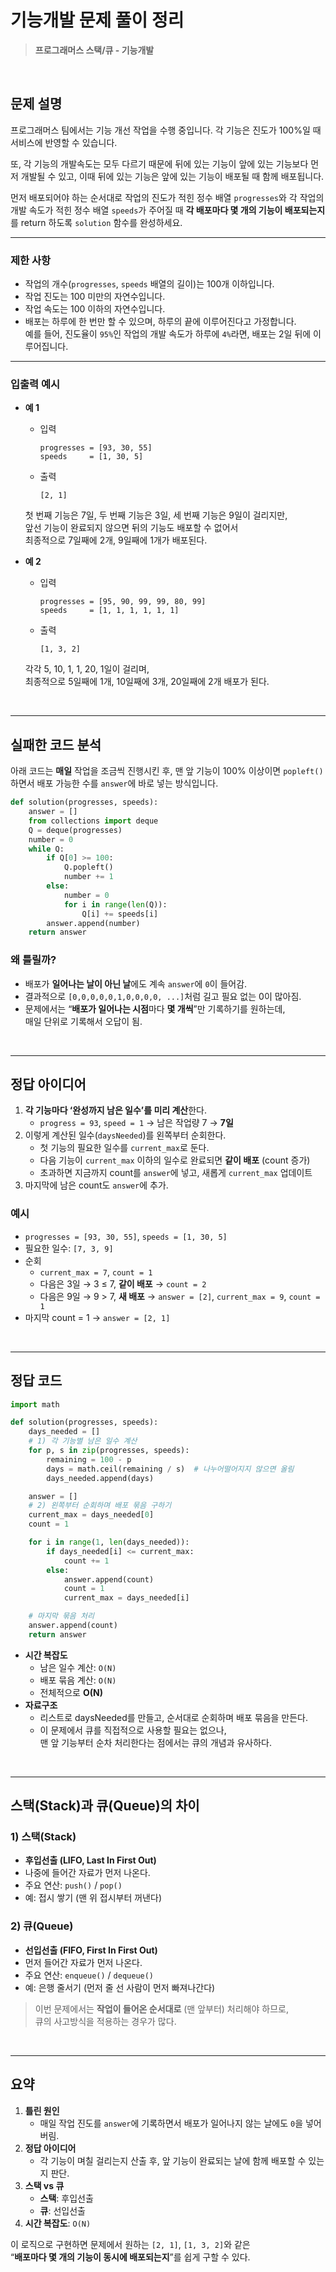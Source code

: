 # 기능개발 문제 풀이 정리

> **프로그래머스 스택/큐 - 기능개발**

<br />

## 문제 설명

프로그래머스 팀에서는 기능 개선 작업을 수행 중입니다. 각 기능은 진도가 100%일 때 서비스에 반영할 수 있습니다.

또, 각 기능의 개발속도는 모두 다르기 때문에 뒤에 있는 기능이 앞에 있는 기능보다 먼저 개발될 수 있고, 이때 뒤에 있는 기능은 앞에 있는 기능이 배포될 때 함께 배포됩니다.

먼저 배포되어야 하는 순서대로 작업의 진도가 적힌 정수 배열 `progresses`와 각 작업의 개발 속도가 적힌 정수 배열 `speeds`가 주어질 때 **각 배포마다 몇 개의 기능이 배포되는지**를 return 하도록 `solution` 함수를 완성하세요.

---

### 제한 사항

- 작업의 개수(`progresses`, `speeds` 배열의 길이)는 100개 이하입니다.
- 작업 진도는 100 미만의 자연수입니다.
- 작업 속도는 100 이하의 자연수입니다.
- 배포는 하루에 한 번만 할 수 있으며, 하루의 끝에 이루어진다고 가정합니다.  
  예를 들어, 진도율이 `95%`인 작업의 개발 속도가 하루에 `4%`라면, 배포는 2일 뒤에 이루어집니다.

---

### 입출력 예시

- **예 1**  
  - 입력  
    ```
    progresses = [93, 30, 55]
    speeds     = [1, 30, 5]
    ```  
  - 출력  
    ```
    [2, 1]
    ```
  
  첫 번째 기능은 7일, 두 번째 기능은 3일, 세 번째 기능은 9일이 걸리지만,  
  앞선 기능이 완료되지 않으면 뒤의 기능도 배포할 수 없어서  
  최종적으로 7일째에 2개, 9일째에 1개가 배포된다.

- **예 2**  
  - 입력  
    ```
    progresses = [95, 90, 99, 99, 80, 99]
    speeds     = [1, 1, 1, 1, 1, 1]
    ```  
  - 출력  
    ```
    [1, 3, 2]
    ```
  
  각각 5, 10, 1, 1, 20, 1일이 걸리며,  
  최종적으로 5일째에 1개, 10일째에 3개, 20일째에 2개 배포가 된다.

<br />

---

## 실패한 코드 분석

아래 코드는 **매일** 작업을 조금씩 진행시킨 후, 맨 앞 기능이 100% 이상이면 `popleft()` 하면서 배포 가능한 수를 `answer`에 바로 넣는 방식입니다.

~~~~python
def solution(progresses, speeds):
    answer = []
    from collections import deque
    Q = deque(progresses)
    number = 0
    while Q:
        if Q[0] >= 100:
            Q.popleft()
            number += 1
        else:
            number = 0
            for i in range(len(Q)):
                Q[i] += speeds[i]
        answer.append(number)
    return answer
~~~~

### 왜 틀릴까?

- 배포가 **일어나는 날이 아닌 날**에도 계속 `answer`에 `0`이 들어감.
- 결과적으로 `[0,0,0,0,0,1,0,0,0,0, ...]`처럼 길고 필요 없는 0이 많아짐.
- 문제에서는 “**배포가 일어나는 시점**마다 **몇 개씩**”만 기록하기를 원하는데,  
  매일 단위로 기록해서 오답이 됨.

<br />

---

## 정답 아이디어

1. **각 기능마다 ‘완성까지 남은 일수’를 미리 계산**한다.  
   - `progress = 93`, `speed = 1` → 남은 작업량 7 → **7일**  
2. 이렇게 계산된 일수(`daysNeeded`)를 왼쪽부터 순회한다.  
   - 첫 기능의 필요한 일수를 `current_max`로 둔다.  
   - 다음 기능이 `current_max` 이하의 일수로 완료되면 **같이 배포** (count 증가)  
   - 초과하면 지금까지 count를 `answer`에 넣고, 새롭게 `current_max` 업데이트
3. 마지막에 남은 count도 `answer`에 추가.

### 예시

- `progresses = [93, 30, 55]`, `speeds = [1, 30, 5]`  
- 필요한 일수: `[7, 3, 9]`  
- 순회  
  - `current_max = 7`, `count = 1`  
  - 다음은 3일 → 3 ≤ 7, **같이 배포** → `count = 2`  
  - 다음은 9일 → 9 > 7, **새 배포** → `answer = [2]`, `current_max = 9`, `count = 1`  
- 마지막 count = 1 → `answer = [2, 1]`

<br />

---

## 정답 코드

~~~~python
import math

def solution(progresses, speeds):
    days_needed = []
    # 1) 각 기능별 남은 일수 계산
    for p, s in zip(progresses, speeds):
        remaining = 100 - p
        days = math.ceil(remaining / s)  # 나누어떨어지지 않으면 올림
        days_needed.append(days)

    answer = []
    # 2) 왼쪽부터 순회하며 배포 묶음 구하기
    current_max = days_needed[0]
    count = 1

    for i in range(1, len(days_needed)):
        if days_needed[i] <= current_max:
            count += 1
        else:
            answer.append(count)
            count = 1
            current_max = days_needed[i]

    # 마지막 묶음 처리
    answer.append(count)
    return answer
~~~~

- **시간 복잡도**  
  - 남은 일수 계산: `O(N)`  
  - 배포 묶음 계산: `O(N)`  
  - 전체적으로 **O(N)**  
- **자료구조**  
  - 리스트로 daysNeeded를 만들고, 순서대로 순회하며 배포 묶음을 만든다.  
  - 이 문제에서 큐를 직접적으로 사용할 필요는 없으나,  
    맨 앞 기능부터 순차 처리한다는 점에서는 큐의 개념과 유사하다.

<br />

---

## 스택(Stack)과 큐(Queue)의 차이

### 1) 스택(Stack)
- **후입선출 (LIFO, Last In First Out)**  
- 나중에 들어간 자료가 먼저 나온다.
- 주요 연산: `push()` / `pop()`
- 예: 접시 쌓기 (맨 위 접시부터 꺼낸다)

### 2) 큐(Queue)
- **선입선출 (FIFO, First In First Out)**  
- 먼저 들어간 자료가 먼저 나온다.
- 주요 연산: `enqueue()` / `dequeue()`
- 예: 은행 줄서기 (먼저 줄 선 사람이 먼저 빠져나간다)

> 이번 문제에서는 **작업이 들어온 순서대로** (맨 앞부터) 처리해야 하므로,  
> 큐의 사고방식을 적용하는 경우가 많다.

<br />

---

## 요약

1. **틀린 원인**  
   - 매일 작업 진도를 `answer`에 기록하면서 배포가 일어나지 않는 날에도 `0`을 넣어버림.
2. **정답 아이디어**  
   - 각 기능이 며칠 걸리는지 산출 후, 앞 기능이 완료되는 날에 함께 배포할 수 있는지 판단.  
3. **스택 vs 큐**  
   - **스택**: 후입선출  
   - **큐**: 선입선출  
4. **시간 복잡도**: `O(N)`

이 로직으로 구현하면 문제에서 원하는 `[2, 1]`, `[1, 3, 2]`와 같은  
“**배포마다 몇 개의 기능이 동시에 배포되는지**”를 쉽게 구할 수 있다.
